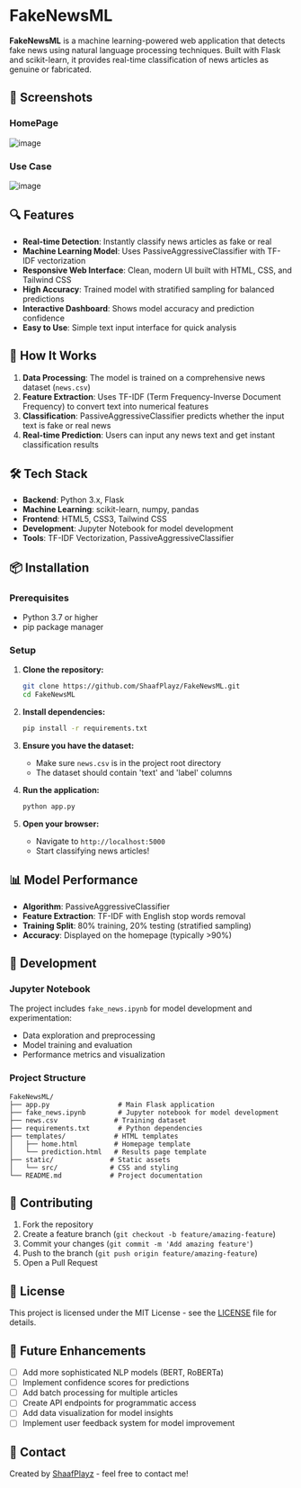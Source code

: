 # FakeNewsML

**FakeNewsML** is a machine learning-powered web application that detects fake news using natural language processing techniques. Built with Flask and scikit-learn, it provides real-time classification of news articles as genuine or fabricated.

## 📸 Screenshots

### HomePage
![image](https://github.com/user-attachments/assets/afe42b81-53a0-4f09-ac5b-45712b381072)

### Use Case
![image](https://github.com/user-attachments/assets/f990da5d-a581-4e04-a141-142b74ee8783)

## 🔍 Features

- **Real-time Detection**: Instantly classify news articles as fake or real
- **Machine Learning Model**: Uses PassiveAggressiveClassifier with TF-IDF vectorization
- **Responsive Web Interface**: Clean, modern UI built with HTML, CSS, and Tailwind CSS
- **High Accuracy**: Trained model with stratified sampling for balanced predictions
- **Interactive Dashboard**: Shows model accuracy and prediction confidence
- **Easy to Use**: Simple text input interface for quick analysis

## 🚀 How It Works

1. **Data Processing**: The model is trained on a comprehensive news dataset (`news.csv`)
2. **Feature Extraction**: Uses TF-IDF (Term Frequency-Inverse Document Frequency) to convert text into numerical features
3. **Classification**: PassiveAggressiveClassifier predicts whether the input text is fake or real news
4. **Real-time Prediction**: Users can input any news text and get instant classification results

## 🛠 Tech Stack

- **Backend**: Python 3.x, Flask
- **Machine Learning**: scikit-learn, numpy, pandas
- **Frontend**: HTML5, CSS3, Tailwind CSS
- **Development**: Jupyter Notebook for model development
- **Tools**: TF-IDF Vectorization, PassiveAggressiveClassifier

## 📦 Installation

### Prerequisites
- Python 3.7 or higher
- pip package manager

### Setup

1. **Clone the repository:**
   ```bash
   git clone https://github.com/ShaafPlayz/FakeNewsML.git
   cd FakeNewsML
   ```

2. **Install dependencies:**
   ```bash
   pip install -r requirements.txt
   ```

3. **Ensure you have the dataset:**
   - Make sure `news.csv` is in the project root directory
   - The dataset should contain 'text' and 'label' columns

4. **Run the application:**
   ```bash
   python app.py
   ```

5. **Open your browser:**
   - Navigate to `http://localhost:5000`
   - Start classifying news articles!

## 📊 Model Performance

- **Algorithm**: PassiveAggressiveClassifier
- **Feature Extraction**: TF-IDF with English stop words removal
- **Training Split**: 80% training, 20% testing (stratified sampling)
- **Accuracy**: Displayed on the homepage (typically >90%)

## 🔬 Development

### Jupyter Notebook
The project includes `fake_news.ipynb` for model development and experimentation:
- Data exploration and preprocessing
- Model training and evaluation
- Performance metrics and visualization

### Project Structure
```
FakeNewsML/
├── app.py                 # Main Flask application
├── fake_news.ipynb        # Jupyter notebook for model development
├── news.csv              # Training dataset
├── requirements.txt       # Python dependencies
├── templates/            # HTML templates
│   ├── home.html         # Homepage template
│   └── prediction.html   # Results page template
├── static/              # Static assets
│   └── src/             # CSS and styling
└── README.md            # Project documentation
```

## 🤝 Contributing

1. Fork the repository
2. Create a feature branch (`git checkout -b feature/amazing-feature`)
3. Commit your changes (`git commit -m 'Add amazing feature'`)
4. Push to the branch (`git push origin feature/amazing-feature`)
5. Open a Pull Request

## 📝 License

This project is licensed under the MIT License - see the [LICENSE](LICENSE) file for details.

## 🎯 Future Enhancements

- [ ] Add more sophisticated NLP models (BERT, RoBERTa)
- [ ] Implement confidence scores for predictions
- [ ] Add batch processing for multiple articles
- [ ] Create API endpoints for programmatic access
- [ ] Add data visualization for model insights
- [ ] Implement user feedback system for model improvement

## 📧 Contact

Created by [ShaafPlayz](https://github.com/ShaafPlayz) - feel free to contact me!
